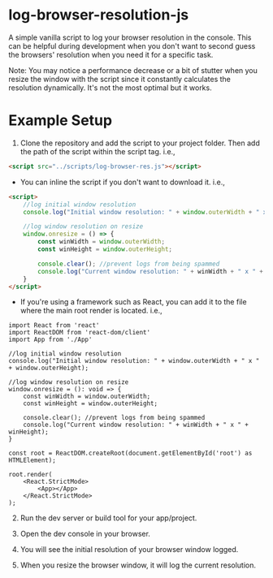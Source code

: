 # log-browser-resolution-js

A simple vanilla script to log your browser resolution in the console. This can be helpful during development when you don't want to second guess the browsers' resolution when you need it for a specific task.

Note: You may notice a performance decrease or a bit of stutter when you resize the window with the script since it constantly calculates the resolution dynamically. It's not the most optimal but it works.

# Example Setup

1) Clone the repository and add the script to your project folder. Then add the path of the script within the script tag. i.e.,

```html
<script src="../scripts/log-browser-res.js"></script>
```

- You can inline the script if you don't want to download it. i.e.,

```html
<script>
    //log initial window resolution 
    console.log("Initial window resolution: " + window.outerWidth + " x " + window.outerHeight);

    //log window resolution on resize
    window.onresize = () => {
        const winWidth = window.outerWidth;
        const winHeight = window.outerHeight;

        console.clear(); //prevent logs from being spammed
        console.log("Current window resolution: " + winWidth + " x " + winHeight);
    }
</script>
```

- If you're using a framework such as React, you can add it to the file where the main root render is located. i.e.,

```tsx
import React from 'react'
import ReactDOM from 'react-dom/client'
import App from './App'

//log initial window resolution 
console.log("Initial window resolution: " + window.outerWidth + " x " + window.outerHeight);

//log window resolution on resize
window.onresize = (): void => {
    const winWidth = window.outerWidth;
    const winHeight = window.outerHeight;

    console.clear(); //prevent logs from being spammed
    console.log("Current window resolution: " + winWidth + " x " + winHeight);
}

const root = ReactDOM.createRoot(document.getElementById('root') as HTMLElement);

root.render(
    <React.StrictMode>
        <App></App>
    </React.StrictMode>
);
```

2) Run the dev server or build tool for your app/project.

3) Open the dev console in your browser.

4) You will see the initial resolution of your browser window logged.

5) When you resize the browser window, it will log the current resolution.